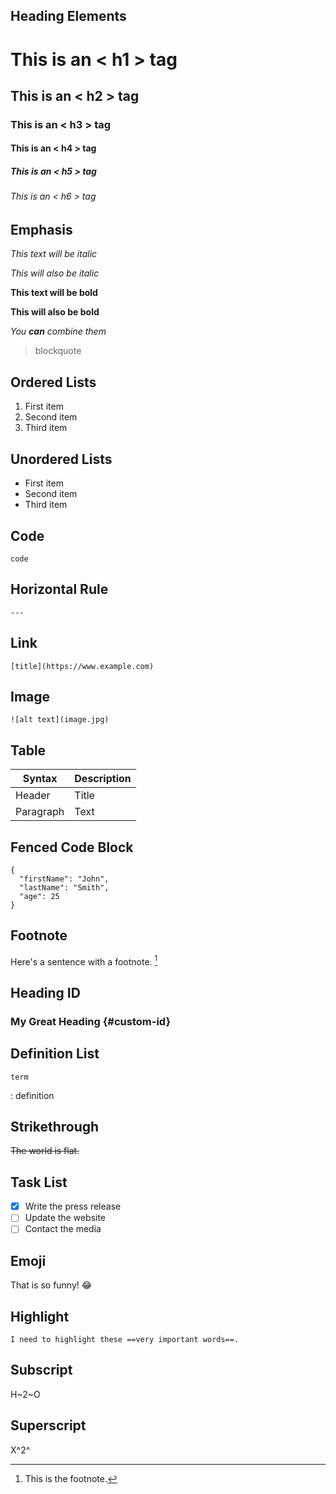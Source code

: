 ## Heading Elements 

# This is an < h1 > tag
## This is an < h2 > tag
### This is an < h3 > tag
#### This is an < h4 > tag
##### This is an < h5 > tag
###### This is an < h6 > tag
  
## Emphasis
  
*This text will be italic*

_This will also be italic_

**This text will be bold**

__This will also be bold__

*You **can** combine them*

> blockquote

## Ordered Lists

1. First item
2. Second item
3. Third item

## Unordered Lists

- First item
- Second item
- Third item

## Code 

`code`

## Horizontal Rule

	---
  
## Link 

	[title](https://www.example.com)
  
## Image

	![alt text](image.jpg)
  
## Table 

| Syntax | Description |
| ----------- | ----------- |
| Header | Title |
| Paragraph | Text |

## Fenced Code Block

```
{
  "firstName": "John",
  "lastName": "Smith",
  "age": 25
}
```
## Footnote 

Here's a sentence with a footnote. [^1]

[^1]: This is the footnote.

## Heading ID 

### My Great Heading {#custom-id}

## Definition List 
	term
: definition

## Strikethrough

~~The world is flat.~~

## Task List 

- [x] Write the press release
- [ ] Update the website
- [ ] Contact the media

## Emoji 

That is so funny! :joy:

## Highlight 

	I need to highlight these ==very important words==.
  
## Subscript
H~2~O

## Superscript
X^2^


